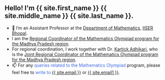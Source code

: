 
## Hello! I'm {{ site.first_name }} {{ site.middle_name }} {{ site.last_name }}.
<!--
[![Typing SVG](https://readme-typing-svg.demolab.com/?width=600&lines=Hi+there+👋,+I+am+{{ site.first_name }}+{{ site.middle_name }}+{{ site.last_name }}+;+Welcome+to+this+page!)](https://git.io/typing-svg)
-->

- 🔭 I’m an Assistant Professor at the [Department of Mathematics](https://maths.iiserb.ac.in/), [IISER Bhopal](https://www.iiserb.ac.in/).
- I am the [Regional Coordinator of the Mathematics Olympiad program for the Madhya Pradesh region](https://olympiads.hbcse.tifr.res.in/wp-content/uploads/2024/08/RCs.pdf). <!--<span style="color: royalblue">Regional Coordinator of the Mathematics Olympiad program for the Madhya Pradesh region</span>. -->
- For regional coordination, I work together with Dr. [Kartick Adhikari](https://sites.google.com/site/kartickmath/), who is the [Joint Regional Coordinator of the Mathematics Olympiad program for the Madhya Pradesh region](https://olympiads.hbcse.tifr.res.in/wp-content/uploads/2024/08/RCs.pdf). <!--<span style="color: royalblue">Joint Regional Coordinator of the Mathematics Olympiad program for the Madhya Pradesh region</span>. -->
- 📫 For any <span style="color: royalblue">queries related to the Mathematics Olympiad</span> program, please feel free to <span style="color: royalblue">write to</span> <a href="mailto:{{ site.email }}?subject=[Mathematics Olympiad]"> <i class="fas fa-envelope" style="color:gray"></i> {{ site.email }}</a> 
      or <a href="mailto:{{ site.email1 }}?subject=[Mathematics Olympiad]"> <i class="fas fa-envelope" style="color:gray"></i> {{ site.email1 }}</a>.

